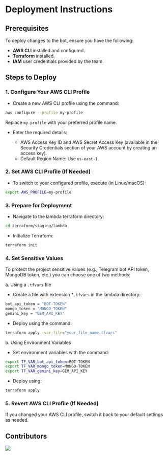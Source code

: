 # Deployment Instructions

## Prerequisites

To deploy changes to the bot, ensure you have the following:

- **AWS CLI** installed and configured.
- **Terraform** installed.
- **IAM** user credentials provided by the team.

## Steps to Deploy

### 1. Configure Your AWS CLI Profile

- Create a new AWS CLI profile using the command:

```bash
aws configure --profile my-profile
```

Replace <code>my-profile</code> with your preferred profile name.

- Enter the required details:

  - AWS Access Key ID and AWS Secret Access Key (available in the Security Credentials section of your AWS account by creating an access key).
  - Default Region Name: Use <code>us-east-1</code>.

### 2. Set AWS CLI Profile (If Needed)

- To switch to your configured profile, execute (in Linux/macOS):

```bash
export AWS_PROFILE=my-profile
```

### 3. Prepare for Deployment

- Navigate to the lambda terraform directory:

```bash
cd terraform/staging/lambda
```

- Initialize Terraform:

```bash
terraform init
```

### 4. Set Sensitive Values

To protect the project sensitive values (e.g., Telegram bot API token, MongoDB token, etc.) you can choose one of two methods:

a. Using a <code>.tfvars</code> file

- Create a file with extension \*<code>.tfvars</code> in the lambda directory:

```bash
bot_api_token = "BOT-TOKEN"
mongo_token = "MONGO-TOKEN"
gemini_key = "GEM_API_KEY"
```

- Deploy using the command:

```bash
terraform apply -var-file="your_file_name.tfvars"
```

b. Using Environment Variables

- Set environment variables with the command:

```bash
export TF_VAR_bot_api_token=BOT-TOKEN
export TF_VAR_mongo_token=MONGO-TOKEN
export TF_VAR_gemini_key=GEM_API_KEY
```

- Deploy using:

```bash
terraform apply
```

### 5. Revert AWS CLI Profile (If Needed)

If you changed your AWS CLI profile, switch it back to your default settings as needed.

## Contributors

<a href="https://github.com/CorreaJose13/activity-tracker/graphs/contributors">
  <img src="https://contrib.rocks/image?repo=CorreaJose13/activity-tracker" />
</a>
